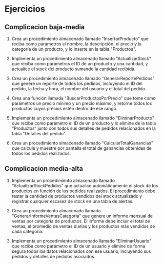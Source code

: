 # Ejercicios
## Complicacion baja-media
1. Crea un procedimiento almacenado llamado "InsertarProducto" que reciba como parámetros el nombre, la descripción, el precio y la categoría de un producto, y lo inserte en la tabla "Productos".

2. Implementa un procedimiento almacenado llamado "ActualizarStock" que reciba como parámetros el ID de un producto y una cantidad, y actualice el stock del producto sumando la cantidad recibida.

3. Crea un procedimiento almacenado llamado "GenerarReportePedidos" que genere un reporte de todos los pedidos, incluyendo el ID del pedido, la fecha y hora, el nombre del usuario y el total del pedido.

4. Crea una función llamada "BuscarProductosPorPrecio" que tome como parámetros un precio mínimo y un precio máximo, y retorne todos los productos cuyos precios estén dentro de ese rango.

5. Implementa un procedimiento almacenado llamado "EliminarProducto" que reciba como parámetro el ID de un producto y lo elimine de la tabla "Productos" junto con todos sus detalles de pedidos relacionados en la tabla "Detalles del pedido".

6. Crea un procedimiento almacenado llamado "CalcularTotalGanancias" que calcule y muestre por pantalla el total de ganancias obtenidas de todos los pedidos realizados.

## Complicacion media-alta
1. Implementa un procedimiento almacenado llamado "ActualizarStockPedidos" que actualice automáticamente el stock de los productos en función de los pedidos realizados. El procedimiento debe restar la cantidad de productos vendidos del stock actualizado y registrar cualquier escasez de stock en una tabla de alertas.

2. Crea un procedimiento almacenado llamado "GenerarInformeVentasCategoria" que genere un informe mensual de ventas por categoría de productos. El informe debe incluir el total de ventas, el promedio de ventas diarias y los productos más vendidos de cada categoría.

3. Implementa un procedimiento almacenado llamado "EliminarUsuario" que reciba como parámetro el ID de un usuario y elimine de forma segura todos los datos relacionados con ese usuario, incluyendo sus pedidos y detalles de pedidos asociados.